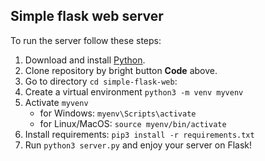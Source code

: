 ## Simple flask web server

To run the server follow these steps:

1. Download and install [Python](https://www.python.org/downloads/).
2. Clone repository by bright button **Code** above.
3. Go to directory `cd simple-flask-web`:
4. Сreate a virtual environment `python3 -m venv myvenv`
5. Activate `myvenv`
    - for Windows: `myenv\Scripts\activate`
    - for Linux/MacOS: `source myenv/bin/activate`
6. Install requirements: `pip3 install -r requirements.txt`
7. Run `python3 server.py` and enjoy your server on Flask!
